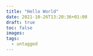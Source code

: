 ```yaml
---
title: "Hello World"
date: 2021-10-26T13:20:36+01:00
draft: true
toc: false
images:
tags: 
  - untagged
---
```


